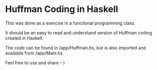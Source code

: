 # Huffman Coding in Haskell

This was done as a exercise in a functional programming class. 

It should be an easy to read and understand version of Huffman coding created in Haskell.

The code can be found in /app/Huffman.hs, but is also imported and available from /app/Main.hs

Feel free to use and share :-)
